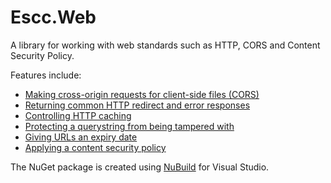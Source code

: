 # Escc.Web

A library for working with web standards such as HTTP, CORS and Content Security Policy.

Features include:

* [Making cross-origin requests for client-side files (CORS)](Cors.md)
* [Returning common HTTP redirect and error responses](HttpStatus.md)
* [Controlling HTTP caching](HttpCaching.md)
* [Protecting a querystring from being tampered with](ProtectedQueryString.md)
* [Giving URLs an expiry date](ExpireUrls.md)
* [Applying a content security policy](ContentSecurityPolicy.md)

The NuGet package is created using [NuBuild](https://github.com/bspell1/NuBuild) for Visual Studio.